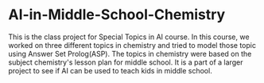 # AI-in-Middle-School-Chemistry
This is the class project for Special Topics in AI course. In this course, we worked on three different topics in chemistry and tried to 
model those topic using Answer Set Prolog(ASP). The topics in chemistry were based on the subject chemistry's lesson plan for middle
school. It is a part of a larger project to see if AI can be used to teach kids in middle school.  

